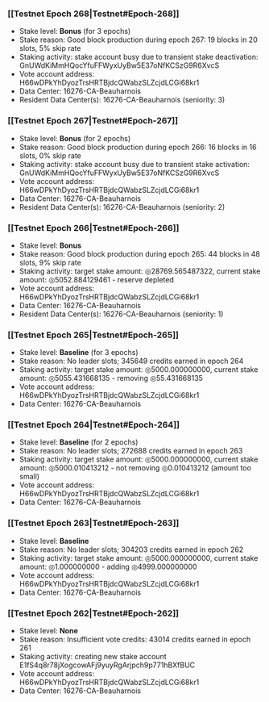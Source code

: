 ### [[Testnet Epoch 268|Testnet#Epoch-268]]
* Stake level: **Bonus** (for 3 epochs)
* Stake reason: Good block production during epoch 267: 19 blocks in 20 slots, 5% skip rate
* Staking activity: stake account busy due to transient stake deactivation: GnUWdKiMmHQocYfuFFWyxUyBw5E37oNfKCSzG9R6XvcS
* Vote account address: H66wDPkYhDyozTrsHRTBjdcQWabzSLZcjdLCGi68kr1
* Data Center: 16276-CA-Beauharnois
* Resident Data Center(s): 16276-CA-Beauharnois (seniority: 3)
### [[Testnet Epoch 267|Testnet#Epoch-267]]
* Stake level: **Bonus** (for 2 epochs)
* Stake reason: Good block production during epoch 266: 16 blocks in 16 slots, 0% skip rate
* Staking activity: stake account busy due to transient stake activation: GnUWdKiMmHQocYfuFFWyxUyBw5E37oNfKCSzG9R6XvcS
* Vote account address: H66wDPkYhDyozTrsHRTBjdcQWabzSLZcjdLCGi68kr1
* Data Center: 16276-CA-Beauharnois
* Resident Data Center(s): 16276-CA-Beauharnois (seniority: 2)
### [[Testnet Epoch 266|Testnet#Epoch-266]]
* Stake level: **Bonus**
* Stake reason: Good block production during epoch 265: 44 blocks in 48 slots, 9% skip rate
* Staking activity: target stake amount: ◎28769.565487322, current stake amount: ◎5052.884129461 - reserve depleted
* Vote account address: H66wDPkYhDyozTrsHRTBjdcQWabzSLZcjdLCGi68kr1
* Data Center: 16276-CA-Beauharnois
* Resident Data Center(s): 16276-CA-Beauharnois (seniority: 1)
### [[Testnet Epoch 265|Testnet#Epoch-265]]
* Stake level: **Baseline** (for 3 epochs)
* Stake reason: No leader slots; 345649 credits earned in epoch 264
* Staking activity: target stake amount: ◎5000.000000000, current stake amount: ◎5055.431668135 - removing ◎55.431668135
* Vote account address: H66wDPkYhDyozTrsHRTBjdcQWabzSLZcjdLCGi68kr1
* Data Center: 16276-CA-Beauharnois
### [[Testnet Epoch 264|Testnet#Epoch-264]]
* Stake level: **Baseline** (for 2 epochs)
* Stake reason: No leader slots; 272688 credits earned in epoch 263
* Staking activity: target stake amount: ◎5000.000000000, current stake amount: ◎5000.010413212 - not removing ◎0.010413212 (amount too small)
* Vote account address: H66wDPkYhDyozTrsHRTBjdcQWabzSLZcjdLCGi68kr1
* Data Center: 16276-CA-Beauharnois
### [[Testnet Epoch 263|Testnet#Epoch-263]]
* Stake level: **Baseline**
* Stake reason: No leader slots; 304203 credits earned in epoch 262
* Staking activity: target stake amount: ◎5000.000000000, current stake amount: ◎1.000000000 - adding ◎4999.000000000
* Vote account address: H66wDPkYhDyozTrsHRTBjdcQWabzSLZcjdLCGi68kr1
* Data Center: 16276-CA-Beauharnois
### [[Testnet Epoch 262|Testnet#Epoch-262]]
* Stake level: **None**
* Stake reason: Insufficient vote credits: 43014 credits earned in epoch 261
* Staking activity: creating new stake account E1fS4q8r78jXogcowAFj9yuyRgArjpch9p771hBXfBUC
* Vote account address: H66wDPkYhDyozTrsHRTBjdcQWabzSLZcjdLCGi68kr1
* Data Center: 16276-CA-Beauharnois